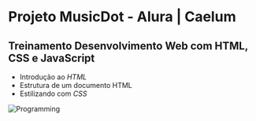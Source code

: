 # Projeto MusicDot  - Alura | Caelum

## Treinamento Desenvolvimento Web com HTML, CSS e JavaScript



- Introdução ao _HTML_
- Estrutura de um documento HTML
- Estilizando com _CSS_



![Programming](https://media.giphy.com/media/13HgwGsXF0aiGY/giphy.gif)



